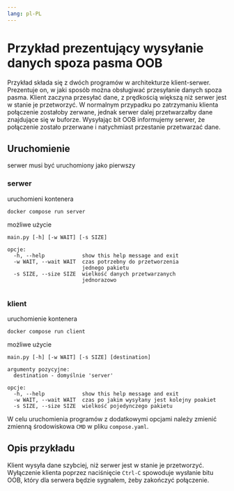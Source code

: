 ```yaml
---
lang: pl-PL
---
```


# Przykład prezentujący wysyłanie danych spoza pasma OOB

Przykład składa się z dwóch programów w architekturze klient-serwer.
Prezentuje on, w jaki sposób można obsługiwać przesyłanie danych spoza pasma. Klient zaczyna przesyłać dane, z prędkością większą niż serwer jest w stanie je przetworzyć. W normalnym przypadku po zatrzymaniu klienta połączenie zostałoby zerwane, jednak serwer dalej przetwarzałby dane znajdujące się w buforze.  Wysyłając bit OOB informujemy serwer, że połączenie zostało przerwane i natychmiast przestanie przetwarzać dane.
## Uruchomienie
serwer musi być uruchomiony jako pierwszy

### serwer
uruchomieni kontenera
```
docker compose run server
```
możliwe użycie
```
main.py [-h] [-w WAIT] [-s SIZE]

opcje:
  -h, --help            show this help message and exit
  -w WAIT, --wait WAIT  czas potrzebny do przetworzenia
                        jednego pakietu
  -s SIZE, --size SIZE  wielkość danych przetwarzanych 
                        jednorazowo


```

### klient
uruchomienie kontenera
```
docker compose run client
```
możliwe użycie
```
main.py [-h] [-w WAIT] [-s SIZE] [destination]

argumenty pozycyjne:
  destination - domyślnie 'server'

opcje:
  -h, --help            show this help message and exit
  -w WAIT, --wait WAIT  czas po jakim wysyłany jest kolejny poakiet
  -s SIZE, --size SIZE  wielkość pojedynczego pakietu

```

W celu uruchomienia programów z dodatkowymi opcjami należy zmienić zmienną środowiskowa `CMD` w pliku `compose.yaml`.

## Opis przykładu

Klient wysyła dane szybciej, niż serwer jest w stanie je przetworzyć.
Wyłączenie klienta poprzez naciśnięcie `Ctrl-C` spowoduje wysłanie bitu OOB,
który dla serwera będzie sygnałem, żeby zakończyć połączenie.